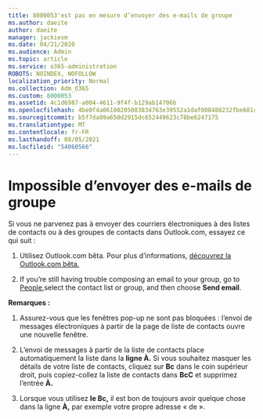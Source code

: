 ```yaml
---
title: 8000053'est pas en mesure d’envoyer des e-mails de groupe
ms.author: daeite
author: daeite
manager: jackiesm
ms.date: 04/21/2020
ms.audience: Admin
ms.topic: article
ms.service: o365-administration
ROBOTS: NOINDEX, NOFOLLOW
localization_priority: Normal
ms.collection: Adm_O365
ms.custom: 8000053
ms.assetid: 4c1d6987-a004-4611-9f4f-b129ab14706b
ms.openlocfilehash: 4be0f4a06100205083834763e39552a1daf008488232fbe681c3ab71e549f764
ms.sourcegitcommit: b5f7da89a650d2915dc652449623c78be6247175
ms.translationtype: MT
ms.contentlocale: fr-FR
ms.lasthandoff: 08/05/2021
ms.locfileid: "54060566"
---
```

# <a name="unable-to-send-group-emails"></a>Impossible d’envoyer des e-mails de groupe

Si vous ne parvenez pas à envoyer des courriers électroniques à des listes de contacts ou à des groupes de contacts dans Outlook.com, essayez ce qui suit :
  
1. Utilisez Outlook.com bêta. Pour plus d’informations, [découvrez la Outlook.com bêta.](https://support.office.com/article/e2261c7f-d413-4084-8f22-21282f42d8cf)
    
2. If you’re still having trouble composing an email to your group, go to [People,](https://outlook.live.com/people/)select the contact list or group, and then choose **Send email**.
    
 **Remarques :**
  
1. Assurez-vous que les fenêtres pop-up ne sont pas bloquées : l’envoi de messages électroniques à partir de la page de liste de contacts ouvre une nouvelle fenêtre.
    
2. L’envoi de messages à partir de la liste de contacts place automatiquement la liste dans la **ligne À.** Si vous souhaitez masquer les détails de votre liste de contacts, cliquez sur **Bc** dans le coin supérieur droit, puis copiez-collez la liste de contacts dans **BcC** et supprimez l’entrée **À.** 
    
3. Lorsque vous utilisez **le Bc,** il est bon de toujours avoir quelque chose dans la ligne **À,** par exemple votre propre adresse « de ». 
    

